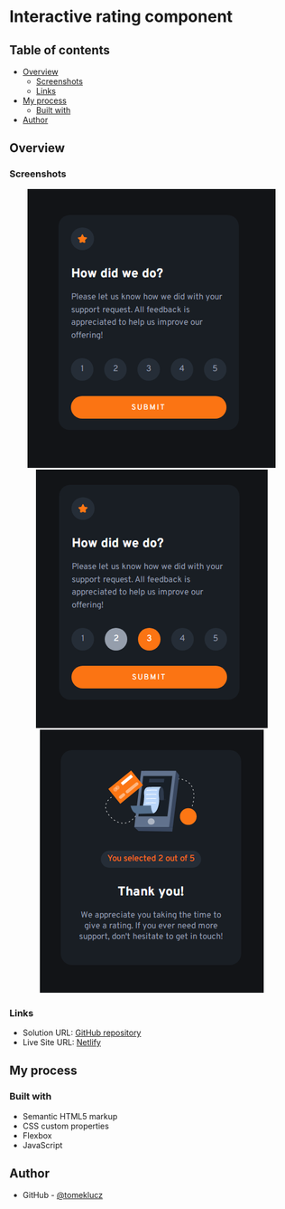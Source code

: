 # Interactive rating component

## Table of contents

- [Overview](#overview)
  - [Screenshots](#screenshots)
  - [Links](#links)
- [My process](#my-process)
  - [Built with](#built-with)
- [Author](#author)

## Overview

### Screenshots

<p align="center" width="100%"> 
<img src="/screenshots/Screenshot-01.png" alt=""/>
<img src="/screenshots/Screenshot-02-active.png" alt=""/>
<img src="/screenshots/Screenshot-03.png" alt=""/>
</p>

### Links

- Solution URL: [GitHub repository](https://github.com/tomeklucz/interactive-rating-component)
- Live Site URL: [Netlify](https://tomeklucz-interactive-rating.netlify.app/)

## My process

### Built with

- Semantic HTML5 markup
- CSS custom properties
- Flexbox
- JavaScript

## Author

- GitHub - [@tomeklucz](https://github.com/tomeklucz)
